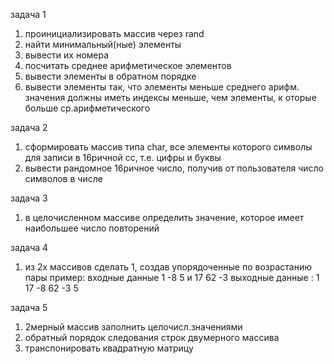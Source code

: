 задача 1
1) проинициализировать массив через rand
2) найти минимальный(ные) элементы
3) вывести их номера
4) посчитать среднее арифметическое элементов
5) вывести элементы в обратном порядке
6) вывести элементы так, что элементы меньше 
   среднего арифм. значения должны иметь индексы меньше, чем элементы, к
   оторые больше ср.арифметического

   
задача 2
1. сформировать массив типа char, все элементы 
   которого символы для записи в 16ричной сс, т.е. цифры и буквы
2. вывести рандомное 16ричное число, получив от пользователя
   число символов в числе

задача 3
1. в целочисленном массиве определить значение, которое
   имеет наибольшее число повторений

задача 4
1. из 2х массивов сделать 1, создав упорядоченные по возрастанию пары
пример: входные данные 1 -8 5 и 17 62 -3
выходные данные : 1 17 -8 62 -3 5

задача 5 
1) 2мерный массив заполнить целочисл.значениями
2) обратный порядок следования строк двумерного массива
3) транспонировать квадратную матрицу